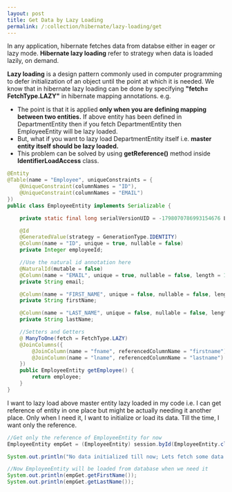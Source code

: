 ```yaml
---
layout: post
title: Get Data by Lazy Loading
permalink: /:collection/hibernate/lazy-loading/get
---
```


In any application, hibernate fetches data from databse either in eager or lazy mode. **Hibernate lazy loading** refer to strategy when data is loaded lazily, on demand.

**Lazy loading** is a design pattern commonly used in computer programming to defer initialization of an object until the point at which it is needed. We know that in hibernate lazy loading can be done by specifying **"fetch= FetchType.LAZY"** in hibernate mapping annotations. e.g.
-	The point is that it is applied **only when you are defining mapping between two entities.** If above entity has been defined in DepartmentEntity then if you fetch DepartmentEntity then EmployeeEntity will be lazy loaded.
-	But, what if you want to lazy load DepartmentEntity itself i.e. **master entity itself should be lazy loaded.**
-	This problem can be solved by using **getReference()** method inside **IdentifierLoadAccess** class.

```java
@Entity
@Table(name = "Employee", uniqueConstraints = {
    @UniqueConstraint(columnNames = "ID"),
    @UniqueConstraint(columnNames = "EMAIL")
})
public class EmployeeEntity implements Serializable {

    private static final long serialVersionUID = -1798070786993154676 L;

    @Id
    @GeneratedValue(strategy = GenerationType.IDENTITY)
    @Column(name = "ID", unique = true, nullable = false)
    private Integer employeeId;

    //Use the natural id annotation here
    @NaturalId(mutable = false)
    @Column(name = "EMAIL", unique = true, nullable = false, length = 100)
    private String email;

    @Column(name = "FIRST_NAME", unique = false, nullable = false, length = 100)
    private String firstName;

    @Column(name = "LAST_NAME", unique = false, nullable = false, length = 100)
    private String lastName;

    //Setters and Getters
    @ ManyToOne(fetch = FetchType.LAZY)
    @JoinColumns({
        @JoinColumn(name = "fname", referencedColumnName = "firstname"),
        @JoinColumn(name = "lname", referencedColumnName = "lastname")
    })
    public EmployeeEntity getEmployee() {
        return employee;
    }
}
```

I want to lazy load above master entity lazy loaded in my code i.e. I can get reference of entity in one place but might be actually needing it another place. Only when I need it, I want to initialize or load its data. Till the time, I want only the reference.

```java
//Get only the reference of EmployeeEntity for now
EmployeeEntity empGet = (EmployeeEntity) session.byId(EmployeeEntity.class).getReference(1);

System.out.println("No data initialized till now; Lets fetch some data..");

//Now EmployeeEntity will be loaded from database when we need it
System.out.println(empGet.getFirstName());
System.out.println(empGet.getLastName());
```

